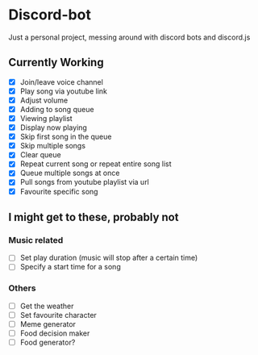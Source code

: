 # Discord-bot
Just a personal project, messing around with discord bots and discord.js

## Currently Working
- [x] Join/leave voice channel
- [x] Play song via youtube link
- [x] Adjust volume
- [x] Adding to song queue
- [x] Viewing playlist
- [x] Display now playing
- [x] Skip first song in the queue
- [x] Skip multiple songs
- [x] Clear queue
- [x] Repeat current song or repeat entire song list
- [x] Queue multiple songs at once
- [x] Pull songs from youtube playlist via url
- [x] Favourite specific song

## I might get to these, probably not
### Music related
- [ ] Set play duration (music will stop after a certain time)
- [ ] Specify a start time for a song
### Others
- [ ] Get the weather
- [ ] Set favourite character
- [ ] Meme generator
- [ ] Food decision maker
- [ ] Food generator?
